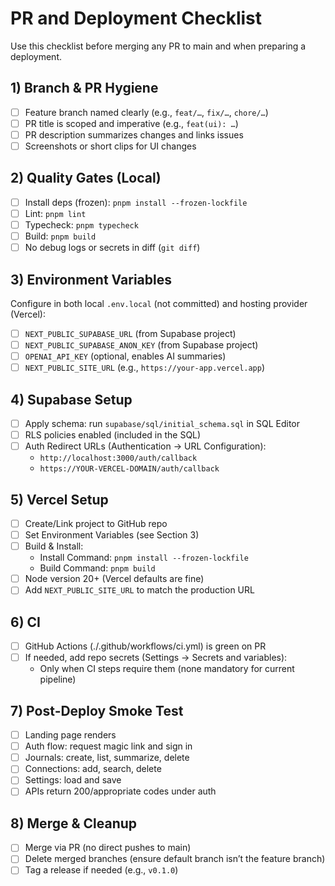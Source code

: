  # PR and Deployment Checklist

Use this checklist before merging any PR to main and when preparing a deployment.

## 1) Branch & PR Hygiene
- [ ] Feature branch named clearly (e.g., `feat/…`, `fix/…`, `chore/…`)
- [ ] PR title is scoped and imperative (e.g., `feat(ui): …`)
- [ ] PR description summarizes changes and links issues
- [ ] Screenshots or short clips for UI changes

## 2) Quality Gates (Local)
- [ ] Install deps (frozen): `pnpm install --frozen-lockfile`
- [ ] Lint: `pnpm lint`
- [ ] Typecheck: `pnpm typecheck`
- [ ] Build: `pnpm build`
- [ ] No debug logs or secrets in diff (`git diff`)

## 3) Environment Variables
Configure in both local `.env.local` (not committed) and hosting provider (Vercel):

- [ ] `NEXT_PUBLIC_SUPABASE_URL` (from Supabase project)
- [ ] `NEXT_PUBLIC_SUPABASE_ANON_KEY` (from Supabase project)
- [ ] `OPENAI_API_KEY` (optional, enables AI summaries)
- [ ] `NEXT_PUBLIC_SITE_URL` (e.g., `https://your-app.vercel.app`)

## 4) Supabase Setup
- [ ] Apply schema: run `supabase/sql/initial_schema.sql` in SQL Editor
- [ ] RLS policies enabled (included in the SQL)
- [ ] Auth Redirect URLs (Authentication → URL Configuration):
  - `http://localhost:3000/auth/callback`
  - `https://YOUR-VERCEL-DOMAIN/auth/callback`

## 5) Vercel Setup
- [ ] Create/Link project to GitHub repo
- [ ] Set Environment Variables (see Section 3)
- [ ] Build & Install:
  - Install Command: `pnpm install --frozen-lockfile`
  - Build Command: `pnpm build`
- [ ] Node version 20+ (Vercel defaults are fine)
- [ ] Add `NEXT_PUBLIC_SITE_URL` to match the production URL

## 6) CI
- [ ] GitHub Actions (./.github/workflows/ci.yml) is green on PR
- [ ] If needed, add repo secrets (Settings → Secrets and variables):
  - Only when CI steps require them (none mandatory for current pipeline)

## 7) Post‑Deploy Smoke Test
- [ ] Landing page renders
- [ ] Auth flow: request magic link and sign in
- [ ] Journals: create, list, summarize, delete
- [ ] Connections: add, search, delete
- [ ] Settings: load and save
- [ ] APIs return 200/appropriate codes under auth

## 8) Merge & Cleanup
- [ ] Merge via PR (no direct pushes to main)
- [ ] Delete merged branches (ensure default branch isn’t the feature branch)
- [ ] Tag a release if needed (e.g., `v0.1.0`)

